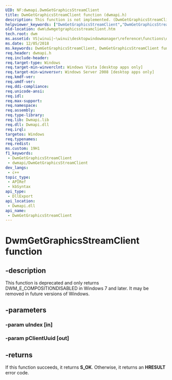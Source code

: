 ```yaml
---
UID: NF:dwmapi.DwmGetGraphicsStreamClient
title: DwmGetGraphicsStreamClient function (dwmapi.h)
description: This function is not implemented. (DwmGetGraphicsStreamClient)
helpviewer_keywords: ["DwmGetGraphicsStreamClient","DwmGetGraphicsStreamClient function [Desktop Window Manager]","_udwm_dwmgetgraphicsstreamclient","_udwm_dwmgetgraphicsstreamclient_cpp","dwm.dwmgetgraphicsstreamclient","dwmapi/DwmGetGraphicsStreamClient","winui._udwm_dwmgetgraphicsstreamclient"]
old-location: dwm\dwmgetgraphicsstreamclient.htm
tech.root: dwm
ms.assetid: VS|winui|~\winui\desktopwindowmanager\reference\functions\dwmgetgraphicsstreamclient.htm
ms.date: 12/05/2018
ms.keywords: DwmGetGraphicsStreamClient, DwmGetGraphicsStreamClient function [Desktop Window Manager], _udwm_dwmgetgraphicsstreamclient, _udwm_dwmgetgraphicsstreamclient_cpp, dwm.dwmgetgraphicsstreamclient, dwmapi/DwmGetGraphicsStreamClient, winui._udwm_dwmgetgraphicsstreamclient
req.header: dwmapi.h
req.include-header: 
req.target-type: Windows
req.target-min-winverclnt: Windows Vista [desktop apps only]
req.target-min-winversvr: Windows Server 2008 [desktop apps only]
req.kmdf-ver: 
req.umdf-ver: 
req.ddi-compliance: 
req.unicode-ansi: 
req.idl: 
req.max-support: 
req.namespace: 
req.assembly: 
req.type-library: 
req.lib: Dwmapi.lib
req.dll: Dwmapi.dll
req.irql: 
targetos: Windows
req.typenames: 
req.redist: 
ms.custom: 19H1
f1_keywords:
 - DwmGetGraphicsStreamClient
 - dwmapi/DwmGetGraphicsStreamClient
dev_langs:
 - c++
topic_type:
 - APIRef
 - kbSyntax
api_type:
 - DllExport
api_location:
 - Dwmapi.dll
api_name:
 - DwmGetGraphicsStreamClient
---
```


# DwmGetGraphicsStreamClient function


## -description

This function is deprecated and only returns DWM_E_COMPOSITIONDISABLED in Windows 7 and later. It may be removed in future versions of Windows.

## -parameters

### -param uIndex [in]

### -param pClientUuid [out]

## -returns

If this function succeeds, it returns <b>S_OK</b>. Otherwise, it returns an <b>HRESULT</b> error code.

